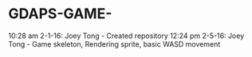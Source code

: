 # GDAPS-GAME-
10:28 am 2-1-16: Joey Tong - Created repository
12:24 pm 2-5-16: Joey Tong - Game skeleton, Rendering sprite, basic WASD movement

